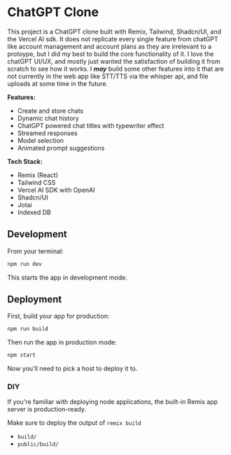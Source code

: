 # ChatGPT Clone

This project is a ChatGPT clone built with Remix, Tailwind, Shadcn/UI, and the Vercel AI sdk. It does not replicate every single feature from chatGPT like account management and account plans as they are irrelevant to a protoype, but I did my best to build the core functionality of it. I love the chatGPT UI/UX, and mostly just wanted the satisfaction of building it from scratch to see how it works. I **_may_** build some other features into it that are not currently in the web app like STT/TTS via the whisper api, and file uploads at some time in the future.

**Features:**

- Create and store chats
- Dynamic chat history
- ChatGPT powered chat titles with typewriter effect
- Streamed responses
- Model selection
- Animated prompt suggestions

**Tech Stack:**

- Remix (React)
- Tailwind CSS
- Vercel AI SDK with OpenAI
- Shadcn/UI
- Jotai
- Indexed DB

## Development

From your terminal:

```sh
npm run dev
```

This starts the app in development mode.

## Deployment

First, build your app for production:

```sh
npm run build
```

Then run the app in production mode:

```sh
npm start
```

Now you'll need to pick a host to deploy it to.

### DIY

If you're familiar with deploying node applications, the built-in Remix app server is production-ready.

Make sure to deploy the output of `remix build`

- `build/`
- `public/build/`

